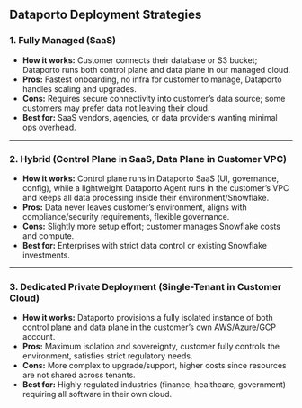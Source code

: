 ## Dataporto Deployment Strategies

### 1. Fully Managed (SaaS)
- **How it works:** Customer connects their database or S3 bucket; Dataporto runs both control plane and data plane in our managed cloud.
- **Pros:** Fastest onboarding, no infra for customer to manage, Dataporto handles scaling and upgrades.
- **Cons:** Requires secure connectivity into customer’s data source; some customers may prefer data not leaving their cloud.
- **Best for:** SaaS vendors, agencies, or data providers wanting minimal ops overhead.

---

### 2. Hybrid (Control Plane in SaaS, Data Plane in Customer VPC)
- **How it works:** Control plane runs in Dataporto SaaS (UI, governance, config), while a lightweight Dataporto Agent runs in the customer’s VPC and keeps all data processing inside their environment/Snowflake.
- **Pros:** Data never leaves customer’s environment, aligns with compliance/security requirements, flexible governance.
- **Cons:** Slightly more setup effort; customer manages Snowflake costs and compute.
- **Best for:** Enterprises with strict data control or existing Snowflake investments.

---

### 3. Dedicated Private Deployment (Single-Tenant in Customer Cloud)
- **How it works:** Dataporto provisions a fully isolated instance of both control plane and data plane in the customer’s own AWS/Azure/GCP account.
- **Pros:** Maximum isolation and sovereignty, customer fully controls the environment, satisfies strict regulatory needs.
- **Cons:** More complex to upgrade/support, higher costs since resources are not shared across tenants.
- **Best for:** Highly regulated industries (finance, healthcare, government) requiring all software in their own cloud.